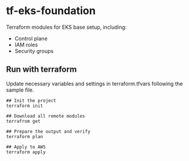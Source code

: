 # tf-eks-foundation
Terraform modules for EKS base setup, including:
- Control plane
- IAM roles 
- Security groups

## Run with terraform

Update necessary variables and settings in terraform.tfvars following the sample file.

```
## Init the project
terraform init

## Download all remote modules
terrafrom get

## Prepare the output and verify
terraform plan

## Apply to AWS
terraform apply
```
